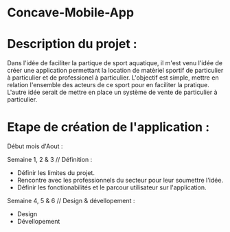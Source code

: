 # Concave-Mobile-App

# Description du projet :  

Dans l'idée de faciliter la partique de sport aquatique, il m'est venu l'idée de créer une application permettant la location de matèriel sportif de particulier à particulier et de professionel à particulier. L'objectif est simple, mettre en relation l'ensemble des acteurs de ce sport pour en faciliter la pratique. L'autre idée serait de mettre en place un système de vente de particulier à particulier. 

# Etape de création de l'application : 

Début mois d'Aout : 

Semaine 1, 2 & 3 // Définition : 

- Définir les limites du projet. 
- Rencontre avec les professionnels du secteur pour leur soumettre l'idée. 
- Définir les fonctionabilités et le parcour utilisateur sur l'application. 

Semaine 4, 5 & 6 // Design & dévellopement : 

- Design 
- Dévellopement








